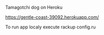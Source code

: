 Tamagotchi dog on Heroku

https://gentle-coast-39092.herokuapp.com/

To run app localy execute rackup config.ru
